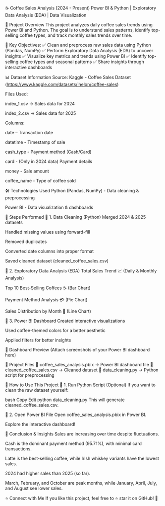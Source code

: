 ☕ Coffee Sales Analysis (2024 - Present)
Power BI & Python | Exploratory Data Analysis (EDA) | Data Visualization

📌 Project Overview
This project analyzes daily coffee sales trends using Power BI and Python. The goal is to understand sales patterns, identify top-selling coffee types, and track monthly sales trends over time.

🚀 Key Objectives:
✅ Clean and preprocess raw sales data using Python (Pandas, NumPy)
✅ Perform Exploratory Data Analysis (EDA) to uncover insights
✅ Visualize key metrics and trends using Power BI
✅ Identify top-selling coffee types and seasonal patterns
✅ Share insights through interactive dashboards

📊 Dataset Information
Source: Kaggle - Coffee Sales Dataset (https://www.kaggle.com/datasets/ihelon/coffee-sales)

Files Used:

index_1.csv → Sales data for 2024

index_2.csv → Sales data for 2025

Columns:

date – Transaction date

datetime - Timestamp of sale

cash_type - Payment method (Cash/Card)

card - (Only in 2024 data) Payment details

money - Sale amount

coffee_name - Type of coffee sold

🛠 Technologies Used
Python (Pandas, NumPy) - Data cleaning & preprocessing

Power BI - Data visualization & dashboards

📌 Steps Performed
🔹 1. Data Cleaning (Python)
Merged 2024 & 2025 datasets

Handled missing values using forward-fill

Removed duplicates

Converted date columns into proper format

Saved cleaned dataset (cleaned_coffee_sales.csv)

🔹 2. Exploratory Data Analysis (EDA)
Total Sales Trend 📈 (Daily & Monthly Analysis)

Top 10 Best-Selling Coffees ☕ (Bar Chart)

Payment Method Analysis 💳 (Pie Chart)

Sales Distribution by Month 📆 (Line Chart)

🔹 3. Power BI Dashboard
Created interactive visualizations

Used coffee-themed colors for a better aesthetic

Applied filters for better insights

📸 Dashboard Preview
(Attach screenshots of your Power BI dashboard here)

📂 Project Files
📄 coffee_sales_analysis.pbix → Power BI dashboard file
📄 cleaned_coffee_sales.csv → Cleaned dataset
📄 data_cleaning.py → Python script for preprocessing

🚀 How to Use This Project
🔹 1. Run Python Script (Optional)
If you want to clean the raw dataset yourself:

bash
Copy
Edit
python data_cleaning.py
This will generate cleaned_coffee_sales.csv.

🔹 2. Open Power BI File
Open coffee_sales_analysis.pbix in Power BI.

Explore the interactive dashboard!

📢 Conclusion & Insights
Sales are increasing over time despite fluctuations.

Cash is the dominant payment method (95.71%), with minimal card transactions.

Latte is the best-selling coffee, while Irish whiskey variants have the lowest sales.

2024 had higher sales than 2025 (so far).

March, February, and October are peak months, while January, April, July, and August see lower sales.

⭐ Connect with Me
If you like this project, feel free to ⭐ star it on GitHub! 🚀

